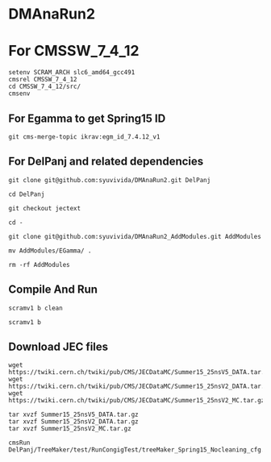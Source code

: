 
# DMAnaRun2

# For CMSSW_7_4_12
```
setenv SCRAM_ARCH slc6_amd64_gcc491
cmsrel CMSSW_7_4_12
cd CMSSW_7_4_12/src/
cmsenv
```

## For Egamma to get Spring15 ID
```
git cms-merge-topic ikrav:egm_id_7.4.12_v1
```


## For DelPanj and related dependencies

```
git clone git@github.com:syuvivida/DMAnaRun2.git DelPanj

cd DelPanj

git checkout jectext

cd -

git clone git@github.com:syuvivida/DMAnaRun2_AddModules.git AddModules

mv AddModules/EGamma/ .

rm -rf AddModules
```

## Compile And Run 
```
scramv1 b clean

scramv1 b
```

## Download JEC files

```
wget https://twiki.cern.ch/twiki/pub/CMS/JECDataMC/Summer15_25nsV5_DATA.tar.gz
wget https://twiki.cern.ch/twiki/pub/CMS/JECDataMC/Summer15_25nsV2_DATA.tar.gz
wget https://twiki.cern.ch/twiki/pub/CMS/JECDataMC/Summer15_25nsV2_MC.tar.gz

tar xvzf Summer15_25nsV5_DATA.tar.gz
tar xvzf Summer15_25nsV2_DATA.tar.gz
tar xvzf Summer15_25nsV2_MC.tar.gz

cmsRun DelPanj/TreeMaker/test/RunCongigTest/treeMaker_Spring15_Nocleaning_cfg.py
 
```
